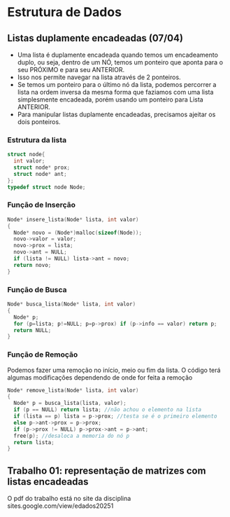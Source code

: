 # Estrutura de Dados

## Listas duplamente encadeadas (07/04)
- Uma lista é duplamente encadeada quando temos um encadeamento duplo, ou seja, dentro de um NÓ, temos um ponteiro que aponta para o seu PRÓXIMO e para seu ANTERIOR. </br>
- Isso nos permite navegar na lista através de 2 ponteiros. </br>
- Se temos um ponteiro para o último nó da lista, podemos percorrer a lista na ordem inversa da mesma forma que faziamos com uma lista simplesmente encadeada, porém usando um ponteiro para Lista ANTERIOR. </br>
- Para manipular listas duplamente encadeadas, precisamos ajeitar os dois ponteiros. </br>
### Estrutura da lista
```c
struct node{
  int valor;
  struct node* prox;
  struct node* ant;
};
typedef struct node Node;
```
### Função de Inserção 
```c
Node* insere_lista(Node* lista, int valor)
{
  Node* novo = (Node*)malloc(sizeof(Node));
  novo->valor = valor;
  novo->prox = lista;
  novo->ant = NULL;
  if (lista != NULL) lista->ant = novo;
  return novo;
}
```
### Função de Busca
```c
Node* busca_lista(Node* lista, int valor)
{
  Node* p;
  for (p=lista; p!=NULL; p=p->prox) if (p->info == valor) return p;
  return NULL;
}
```

### Função de Remoção
Podemos fazer uma remoção no início, meio ou fim da lista. O código terá algumas modificações dependendo de onde for feita a remoção </br>
```c
Node* remove_lista(Node* lista, int valor)
{
  Node* p = busca_lista(lista, valor);
  if (p == NULL) return lista; //não achou o elemento na lista 
  if (lista == p) lista = p->prox; //testa se é o primeiro elemento
  else p->ant->prox = p->prox;
  if (p->prox != NULL) p->prox->ant = p->ant;
  free(p); //desaloca a memoria do nó p
  return lista;
}
```
## Trabalho 01: representação de matrizes com listas encadeadas
O pdf do trabalho está no site da disciplina</br>
sites.google.com/view/edados20251 </br>

